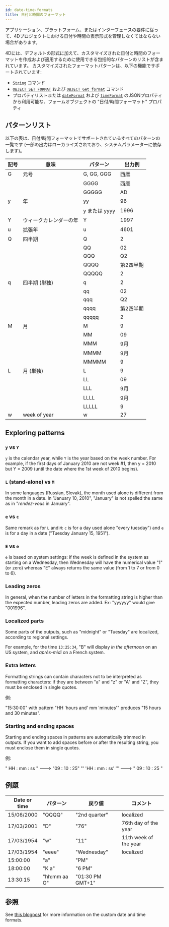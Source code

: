 ```yaml
---
id: date-time-formats
title: 日付と時間のフォーマット
---
```




アプリケーション、プラットフォーム、またはインターフェースの要件に従って、4Dプロジェクトにおける日付や時間の表示形式を管理しなくてはならない場合があります。

4Dには、デフォルトの形式に加えて、カスタマイズされた日付と時間のフォーマットを作成および適用するために使用できる包括的なパターンのリストが含まれています。 カスタマイズされたフォーマットパターンは、以下の機能でサポートされています:

- [`String`](https://doc.4d.com/4dv20R/help/command/ja/page10.html) コマンド
- [`OBJECT SET FORMAT`](https://doc.4d.com/4dv20R/help/command/ja/page236.html) および [`OBJECT Get format`](https://doc.4d.com/4dv20R/help/command/ja/page894.html) コマンド
- プロパティリストまたは [`dateFormat`](../FormObjects/properties_Display.md/#日付フォーマット) および [`timeFormat`](../FormObjects/properties_Display.md/#時間フォーマット) のJSONプロパティから利用可能な、フォームオブジェクトの "日付/時間フォーマット" プロパティ


## パターンリスト

以下の表は、日付/時間フォーマットでサポートされているすべてのパターンの一覧です (一部の出力はローカライズされており、システムパラメーターに依存します)。

| 記号 | 意味          | パターン       | 出力例   |
| -- | ----------- | ---------- | ----- |
| G  | 元号          | G, GG, GGG | 西暦    |
|    |             | GGGG       | 西暦    |
|    |             | GGGGG      | AD    |
| y  | 年           | yy         | 96    |
|    |             | y または yyyy | 1996  |
| Y  | ウィークカレンダーの年 | Y          | 1997  |
| u  | 拡張年         | u          | 4601  |
| Q  | 四半期         | Q          | 2     |
|    |             | QQ         | 02    |
|    |             | QQQ        | Q2    |
|    |             | QQQQ       | 第2四半期 |
|    |             | QQQQQ      | 2     |
| q  | 四半期 (単独)    | q          | 2     |
|    |             | qq         | 02    |
|    |             | qqq        | Q2    |
|    |             | qqqq       | 第2四半期 |
|    |             | qqqqq      | 2     |
| M  | 月           | M          | 9     |
|    |             | MM         | 09    |
|    |             | MMM        | 9月    |
|    |             | MMMM       | 9月    |
|    |             | MMMMM      | 9     |
| L  | 月 (単独)      | L          | 9     |
|    |             | LL         | 09    |
|    |             | LLL        | 9月    |
|    |             | LLLL       | 9月    |
|    |             | LLLLL      | 9     |
 w|week of year|w|27 | |ww|27 |d|day in month|d|2| | | |dd|2| |D|day of year|D|189| |E|day of week|E, EE, or EEE|Tue| | | |EEEE|Tuesday| | | |EEEEE|T| | | |EEEEEE|Tu| |e|local day of week|e|2| | | |ee|02| | | |eee|Tue| | | |eeee|Tuesday| | | |eeeee|T| | | |eeeeee|Tu| |c|stand-alone local day of week|c or cc|2| | | |ccc|Tue| | | |cccc|Tuesday| | | |ccccc|T| | | |cccccc|Tu| |a|AM or PM|a, aa, or aaa|PM [abbrev]| | | |aaaa|PM [wide]| | | |aaaaa|p| |b|AM, PM, noon, midnight|b, bb, or bbb|mid.| | | |bbbb|midnight| | | |bbbbb|md| |B|flexible day periods|B, BB, or BBB|at night [abbrev]| | | |BBBB|at night [wide]| | | |BBBBB|at night [narrow]| |h|hour in am/pm (1~12)|h|7| | | |hh|07| |H|hour in day (0~23)|H|0| | | |HH|00| |K|hour in am/pm (0~11)|K|0| | | |KK|00| |k|hour in day (1~24)|k|24| | | |kk|24| |m|minute in hour|m|4| | | |mm|04| |s|second in minute|s|5| | | |ss|05| |X|Time Zone: ISO8601 basic hm?, with Z for 0|X|-08, +0530, Z| | |Time Zone: ISO8601 basic hm, with Z|XX|-0800, Z| | |Time Zone: ISO8601 extended hm, with Z|XXX|-08:00, Z| | |Time Zone: ISO8601 basic hms?, with Z|XXXX|-0800, -075258, Z| | |Time Zone: ISO8601 extended hms?, with Z|XXXXX|-08:00, -07:52:58, Z| |x|Time Zone: ISO8601 basic hm?, without Z for 0|x|-08, +0530| | |Time Zone: ISO8601 basic hm, without Z|xx|-800| | |Time Zone: ISO8601 extended hm, without Z|xxx|-08:00| | |Time Zone: ISO8601 basic hms?, without Z|xxxx|-0800, -075258| | |Time Zone: ISO8601 extended hms?, without Z|xxxxx|-08:00, -07:52:58| |O|Time Zone: short localized GMT|O|GMT-8| | |Time Zone: long localized GMT (=ZZZZ)|OOOO|GMT-08:00| |z|Time Zone: specific non-location|z, zz, or zzz|-0800| | | |zzzz|GMT-08:00| | | |zzzzz|-08:00, -07:52:58, Z| || | | | |'|escape for text|'|'| |' '|two single quotes produce one|' '|' '|



## Exploring patterns


### `y` vs `Y`

`y` is the calendar year, while `Y` is the year based on the week number. For example, if the first days of January 2010 are not week #1, then y = 2010 but Y = 2009 (until the date where the 1st week of 2010 begins).

### `L` (stand-alone) vs `M`

In some languages (Russian, Slovak), the month used alone is different from the month in a date. In "January 10, 2010", "January" is not spelled the same as in "*rendez-vous* in January".

### `e` vs `c`

Same remark as for `L` and `M`: `c` is for a day used alone "every tuesday") and `e` is for a day in a date ("Tuesday January 15, 1951").

### `E` vs `e`

`e` is based on system settings: if the week is defined in the system as starting on a Wednesday, then Wednesday will have the numerical value "1" (or zero) whereas "E" always returns the same value (from 1 to 7 or from 0 to 6).

### Leading zeros

In general, when the number of letters in the formatting string is higher than the expected number, leading zeros are added. Ex: "yyyyyy" would give "001996".

### Localized parts

Some parts of the outputs, such as "midnight" or "Tuesday" are localized, according to regional settings.

For example, for the time `13:25:34`, "B" will display *in the afternoon* on an US system, and *après-midi* on a French system.


### Extra letters

Formatting strings can contain characters not to be interpreted as formatting characters: if they are between "a" and "z" or "A" and "Z", they must be enclosed in single quotes.

例:

"15:30:00" with pattern "HH 'hours and' mm 'minutes'" produces "15 hours and 30 minutes".

### Starting and ending spaces

Starting and ending spaces in patterns are automatically trimmed in outputs. If you want to add spaces before or after the resulting string, you must enclose them in single quotes.

例:

" HH : mm : ss " ---> "09 : 10 : 25" "' 'HH : mm : ss' '" ---> " 09 : 10 : 25 "


## 例題

| Date or time | パターン         | 戻り値              | コメント                  |
| ------------ | ------------ | ---------------- | --------------------- |
| 15/06/2000   | "QQQQ"       | "2nd quarter"    | localized             |
| 17/03/2001   | "D"          | "76"             | 76th day of the year  |
| 17/03/1954   | "w"          | "11"             | 11th week of the year |
| 17/03/1954   | "eeee"       | "Wednesday"      | localized             |
| 15:00:00     | "a"          | "PM"             |                       |
| 18:00:00     | "K a"        | "6 PM"           |                       |
| 13:30:15     | "hh:mm aa O" | "01:30 PM GMT+1" |                       |



## 参照

See [this blogpost](https://blog.4d.com/tailored-customization-for-dates-and-times) for more information on the custom date and time formats. 
